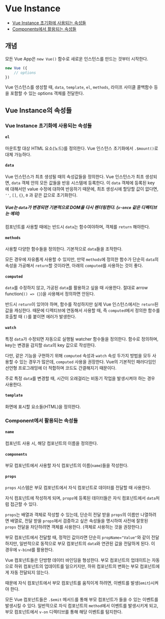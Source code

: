 # Vue Instance

* [Vue Instance 초기화에 사용되는 속성들](#Vue-Instance-초기화에-사용되는-속성들)
* [Components에서 활용되는 속성들](#Components에서-활용되는-속성들)

## 개념

모든 Vue App은 `new Vue()` 함수로 새로운 인스턴스를 만드는 것부터 시작한다.

```js
new Vue ({
    // options
})
```

Vue 인스턴스를 생성할 때, `data`, `template`, `el`, `methods`, 라이프 사이클 콜백함수 등을 포함할 수 있는 options 객체를 전달한다.

## Vue Instance의 속성들

### Vue Instance 초기화에 사용되는 속성들

#### `el`

마운트할 대상 HTML 요소(노드)를 정의한다. Vue 인스턴스 초기화에서 `.$mount()`로 대체 가능하다.

#### `data`

Vue 인스턴스가 최초 생성될 때의 속성값들을 정의한다. Vue 인스턴스가 최초 생성되면, `data` 객체 안의 모든 값들을 반응 시스템에 등록한다. 이 `data` 객체에 등록된 key 에 대해서만 value 수정에 대하여 반응하기 때문에, 최초 생성시에 할당할 값이 없다면, `''`, `[]`, `{}`, `0` 과 같은 값으로 초기화한다.

##### Vue는 `data`가 변경되면 기본적으로 DOM을 다시 렌더링한다. (`v-once` 같은 디렉티브는 예외)

컴포넌트를 사용할 때에는 반드시 `data`는 함수여야하며, 객체를 `return` 해야한다.

#### `methods`

사용할 다양한 함수들을 정의한다. 기본적으로 `data`들을 조작한다.

모든 경우에 자유롭게 사용할 수 있지만, 만약 `methods`에 정의한 함수가 단순히 `data`의 속성을 가공해서 `return`할 것이라면, 아래의 `computed`를 사용하는 것이 좋다.

#### `computed`

`data`를 수정하지 않고, 가공된 `data`를 활용하고 싶을 때 사용한다. 절대로 arrow function(`() => {}`)을 사용해서 정의하면 안된다.

반드시 `return`이 있어야 하며, 함수를 작성하지만 실제 Vue 인스턴스에서는 `return`된 값을 캐싱한다. 때문에 디렉티브에 연동해서 사용할 때, 즉 `computed`에서 정의한 함수를 호출할 때 `()`를 붙이면 에러가 발생한다. 

#### `watch`

특정 `data`가 수정되면 자동으로 실행될 watcher 함수들을 정의한다. 함수로 정의하며, key는 변경을 감지할 `data`의 key 값으로 작성한다.

다만, 같은 기능을 구현하기 위해 `computed` 속성과 `watch` 속성 두가지 방법을 모두 사용할 수 있는 경우가 많은데, `computed` 사용을 권장한다. Vue의 기본적인 패러다임인 선언형 프로그래밍에 더 적합하며 코드도 간결해지기 때문이다.

주로 특정 `data`를 변경할 때, 시간이 오래걸리는 비동기 작업을 발생시켜야 하는 경우 사용한다.

#### `template`

화면에 표시할 요소들(HTML)을 정의한다.

### Component에서 활용되는 속성들

#### `name`

컴포넌트 사용 시, 해당 컴포넌트의 이름을 정의한다.

#### `components`

부모 컴포넌트에서 사용할 자식 컴포넌트의 이름(`name`)들을 작성한다.

#### `props`

`props` 시스템은 부모 컴포넌트에서 자식 컴포넌트로 데이터를 전달할 때 사용한다.

자식 컴포넌트에 작성하게 되며, `props`에 등록된 데이터들은 자식 컴포넌트에서 `data`처럼 접근할 수 있다.

`props`는 배열과 객체로 작성할 수 있는데, 단순히 전달 받을 `props`의 이름만 나열하려면 배열로,  전달 받을 `props`에서 검증하고 싶은 속성들을 명시하여 사전에 잘못된 `props` 전달을 차단하려면 객체를 사용한다. (객체로 사용하는 것을 권장한다.)

부모 컴포넌트에서 전달할 때, 정적인 값이라면 단순히 `propName="Value"`와 같이 전달하지만, 일반적으로 동적으로 부모 컴포넌트의 `data`와 연관된 값을 전달하게 된다. 이 경우에 `v-bind`를 활용한다.

Vue 컴포넌트들은 단방향 데이터 바인딩을 형성한다. 부모 컴포넌트의 업데이트는 자동으로 하위 컴포넌트의 업데이트를 일으키지만, 하위 컴포넌트의 변화는 부모 컴포넌트에게 자동 전달되지 않는다.

때문에 자식 컴포넌트에서 부모 컴포넌트를 움직이게 하려면, 이벤트를 발생(`emit`)시켜야 한다.

모든 Vue 컴포넌트들은 `.$emit` 메서드를 통해 부모 컴포넌트가 들을 수 있는 이벤트를 발생시킬 수 있다. 일반적으로 자식 컴포넌트의 `method`에서 이벤트를 발생시키게 되고, 부모 컴포넌트에서 `v-on` 디렉티브를 통해 해당 이벤트를 탐지한다.



